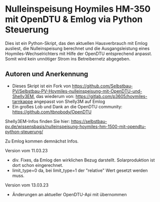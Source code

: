 # Nulleinspeisung Hoymiles HM-350 mit OpenDTU & Emlog via Python Steuerung


Dies ist ein Python-Skript, das den aktuellen Hausverbrauch mit Emlog ausliest, die Nulleinspeisung berechnet und die Ausgangsleistung eines Hoymiles-Wechselrichters mit Hilfe der OpenDTU entsprechend anpasst. Somit wird kein unnötiger Strom ins Betreibernetz abgegeben.


## Autoren und Anerkennung
- Dieses Skript ist ein Fork von https://github.com/Selbstbau-PV/Selbstbau-PV-Hoymiles-nulleinspeisung-mit-OpenDTU-und-Shelly3EM, das wiederum von: https://gitlab.com/p3605/hoymiles-tarnkappe angepasst von Shelly3M auf Emlog
- Ein großes Lob und Dank an die OpenDTU community: https://github.com/tbnobody/OpenDTU

Shelly3EM-Infos finden Sie hier: https://selbstbau-pv.de/wissensbasis/nulleinspeisung-hoymiles-hm-1500-mit-opendtu-python-steuerung/

Zu Emlog kommen demnächst Infos.

Version vom 11.03.23
  - div. Fixes, da Emlog den wirklichen Bezug darstellt. Solarproduktion ist dort schon eingerechnet.
  - limit_type=0 da, bei limit_type=1 der "relative" Wert gesetzt werden muss.

Version  vom 13.03.23
  - Änderungen an aktueller OpenDTU-Api mit übernommen
